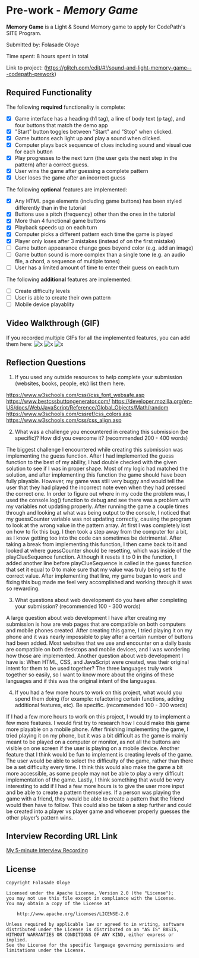 # Pre-work - *Memory Game*

**Memory Game** is a Light & Sound Memory game to apply for CodePath's SITE Program. 

Submitted by: Folasade Oloye

Time spent: 8 hours spent in total

Link to project: (https://glitch.com/edit/#!/sound-and-light-memory-game---codepath-prework)

## Required Functionality

The following **required** functionality is complete:

* [x] Game interface has a heading (h1 tag), a line of body text (p tag), and four buttons that match the demo app
* [x] "Start" button toggles between "Start" and "Stop" when clicked. 
* [x] Game buttons each light up and play a sound when clicked. 
* [x] Computer plays back sequence of clues including sound and visual cue for each button
* [x] Play progresses to the next turn (the user gets the next step in the pattern) after a correct guess. 
* [x] User wins the game after guessing a complete pattern
* [x] User loses the game after an incorrect guess

The following **optional** features are implemented:

* [x] Any HTML page elements (including game buttons) has been styled differently than in the tutorial
* [x] Buttons use a pitch (frequency) other than the ones in the tutorial
* [x] More than 4 functional game buttons
* [x] Playback speeds up on each turn
* [x] Computer picks a different pattern each time the game is played
* [x] Player only loses after 3 mistakes (instead of on the first mistake)
* [ ] Game button appearance change goes beyond color (e.g. add an image)
* [ ] Game button sound is more complex than a single tone (e.g. an audio file, a chord, a sequence of multiple tones)
* [ ] User has a limited amount of time to enter their guess on each turn

The following **additional** features are implemented:

- [ ] Create difficulty levels
- [ ] User is able to create their own pattern
- [ ] Mobile device playablity

## Video Walkthrough (GIF)

If you recorded multiple GIFs for all the implemented features, you can add them here:
![x](https://media.giphy.com/media/cAqe4xg0L7Sk6OMHRv/giphy.gif)
![x](https://media.giphy.com/media/qLm8aU9bz5lGyo9Oge/giphy.gif)
![x](https://media.giphy.com/media/izHgMDRGFz9ZUcoN0z/giphy.gif)

## Reflection Questions
1. If you used any outside resources to help complete your submission (websites, books, people, etc) list them here. 

https://www.w3schools.com/css//css_font_websafe.asp
https://www.bestcssbuttongenerator.com/
https://developer.mozilla.org/en-US/docs/Web/JavaScript/Reference/Global_Objects/Math/random
https://www.w3schools.com/cssref/css_colors.asp
https://www.w3schools.com/css/css_align.asp

2. What was a challenge you encountered in creating this submission (be specific)? How did you overcome it? (recommended 200 - 400 words) 

The biggest challenge I encountered while creating this submission was implementing the guess function. After I had implemented the guess function to the best of my ability, I had double checked with the given solution to see if I was in proper shape. Most of my logic had matched the solution, and after implementing this function the game should have been fully playable. However, my game was still very buggy and would tell the user that they had played the incorrect note even when they had pressed the correct one. In order to figure out where in my code the problem was, I used the console.log() function to debug and see there was a problem with my variables not updating properly. After running the game a couple times through and looking at what was being output to the console, I noticed that my guessCounter variable was not updating correctly, causing the program to look at the wrong value in the pattern array. At first I was completely lost on how to fix this bug. I then took a step away from the computer for a bit, as I know getting too into the code can sometimes be detrimental. After taking a break from implementing this function, I then came back to it and looked at where guessCounter should be resetting, which was inside of the playClueSequence function. Although it resets it to 0 in the function, I added another line before playClueSequence is called in the guess function that set it equal to 0 to make sure that my value was truly being set to the correct value. After implementing that line, my game began to work and fixing this bug made me feel very accomplished and working through it was so rewarding.

3. What questions about web development do you have after completing your submission? (recommended 100 - 300 words) 

A large question about web development I have after creating my submission is how are web pages that are compatible on both computers and mobile phones created. After creating this game, I tried playing it on my phone and it was nearly impossible to play after a certain number of buttons had been added. Most websites that we use and encounter on a daily basis are compatible on both desktops and mobile devices, and I was wondering how those are implemented. Another question about web development I have is: When HTML, CSS, and JavaScript were created, was their original intent for them to be used together? The three languages truly work together so easily, so I want to know more about the origins of these languages and if this was the original intent of the languages.

4. If you had a few more hours to work on this project, what would you spend them doing (for example: refactoring certain functions, adding additional features, etc). Be specific. (recommended 100 - 300 words) 

If I had a few more hours to work on this project, I would try to implement a few more features. I would first try to research how I could make this game more playable on a mobile phone. After finishing implementing the game, I tried playing it on my phone, but it was a bit difficult as the game is mainly meant to be played on a computer or monitor, as not all the buttons are visible on one screen if the user is playing on a mobile device. Another feature that I think would be fun to implement is creating levels of the game.  The user would be able to select the difficulty of the game, rather than there be a set difficulty every time. I think this would also make the game a bit more accessible, as some people may not be able to play a very difficult implementation of the game. Lastly, I think something that would be very interesting to add if I had a few more hours is to give the user more input and be able to create a pattern themselves. If a person was playing the game with a friend, they would be able to create a pattern that the friend would then have to follow. This could also be taken a step further and could be created into a player vs player game and whoever properly guesses the other player’s pattern wins.



## Interview Recording URL Link

[My 5-minute Interview Recording](https://www.loom.com/share/63079364d1434d68afae7cf2a62ceebe)


## License

    Copyright Folasade Oloye

    Licensed under the Apache License, Version 2.0 (the "License");
    you may not use this file except in compliance with the License.
    You may obtain a copy of the License at

        http://www.apache.org/licenses/LICENSE-2.0

    Unless required by applicable law or agreed to in writing, software
    distributed under the License is distributed on an "AS IS" BASIS,
    WITHOUT WARRANTIES OR CONDITIONS OF ANY KIND, either express or implied.
    See the License for the specific language governing permissions and
    limitations under the License.
